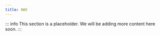 ```yaml
---
title: AWS 
---
```


::: info
This section is a placeholder. We will be adding more content here soon.
:::
